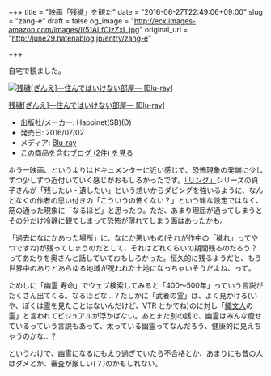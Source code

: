 +++
title = "映画「残穢」を観た"
date = "2016-06-27T22:49:06+09:00"
slug = "zang-e"
draft = false
og_image = "http://ecx.images-amazon.com/images/I/51ALfCIzZxL.jpg"
original_url = "http://june29.hatenablog.jp/entry/zang-e"

+++

<p>自宅で観ました。</p>

<p></p>
<div class="hatena-asin-detail">
<a href="http://www.amazon.co.jp/exec/obidos/ASIN/B01CZMQQV2/cameralady-22/"><img src="http://ecx.images-amazon.com/images/I/51ALfCIzZxL._SL160_.jpg" class="hatena-asin-detail-image" alt="残穢[ざんえ]―住んではいけない部屋― [Blu-ray]" title="残穢[ざんえ]―住んではいけない部屋― [Blu-ray]"></a><div class="hatena-asin-detail-info">
<p class="hatena-asin-detail-title"><a href="http://www.amazon.co.jp/exec/obidos/ASIN/B01CZMQQV2/cameralady-22/">残穢[ざんえ]―住んではいけない部屋― [Blu-ray]</a></p>
<ul>
<li>
<span class="hatena-asin-detail-label">出版社/メーカー:</span> Happinet(SB)(D)</li>
<li>
<span class="hatena-asin-detail-label">発売日:</span> 2016/07/02</li>
<li>
<span class="hatena-asin-detail-label">メディア:</span> <a class="keyword" href="http://d.hatena.ne.jp/keyword/Blu-ray">Blu-ray</a>
</li>
<li><a href="http://d.hatena.ne.jp/asin/B01CZMQQV2/cameralady-22" target="_blank">この商品を含むブログ (2件) を見る</a></li>
</ul>
</div>
<div class="hatena-asin-detail-foot"></div>
</div>

<p>ホラー映画、というよりはドキュメンターに近い感じで、恐怖現象の発端に少しずつ少しずつ近付いていく感じがおもしろかったです。<a class="keyword" href="http://d.hatena.ne.jp/keyword/%A1%D6%A5%EA%A5%F3%A5%B0%A1%D7">「リング」</a>シリーズの貞子さんが「残したい・遺したい」という想いからダビングを強いるように、なんとなくの作者の思い付きの「こういうの怖くない？」という雑な設定ではなく、筋の通った現象に「なるほど」と思ったり。ただ、あまり理屈が通ってしまうとその分だけ冷静に観てしまって恐怖が薄れてしまう面はあったかも。</p>

<p>「過去になにかあった場所」に、なにか悪いもの(それが作中の「穢れ」ってやつですね)が残ってしまうのだとして、それはどれくらいの期間残るのだろう？ってあたりを奥さんと話していておもしろかった。恒久的に残るようだと、もう世界中のありとあらゆる地域が呪われた土地になっちゃいそうだよね、って。</p>

<p>ためしに「幽霊 寿命」でウェブ検索してみると「400〜500年」っていう言説がたくさん出てくる。なるほどな…？たしかに「武者の霊」は、よく見かける(いや、ぼくは霊を見たことはないんだけど、VTR とかでね)のに対し「<a class="keyword" href="http://d.hatena.ne.jp/keyword/%C6%EC%CA%B8%BF%CD">縄文人</a>の霊」と言われてビジュアルが浮かばない。あとまた別の話で、幽霊はみんな痩せているっていう言説もあって、太っている幽霊ってなんだろう、健康的に見えちゃうのかな…？</p>

<p>というわけで、幽霊になるにも太り過ぎていたら不合格とか、あまりにも昔の人はダメとか、審査が厳しい(？)のかもしれない。</p>
